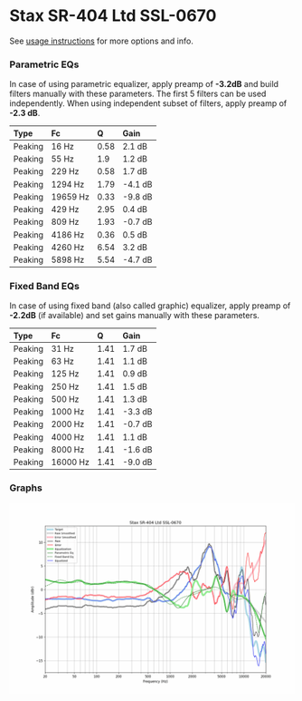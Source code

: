 # Stax SR-404 Ltd SSL-0670
See [usage instructions](https://github.com/jaakkopasanen/AutoEq#usage) for more options and info.

### Parametric EQs
In case of using parametric equalizer, apply preamp of **-3.2dB** and build filters manually
with these parameters. The first 5 filters can be used independently.
When using independent subset of filters, apply preamp of **-2.3 dB**.

| Type    | Fc       |    Q | Gain    |
|:--------|:---------|:-----|:--------|
| Peaking | 16 Hz    | 0.58 | 2.1 dB  |
| Peaking | 55 Hz    | 1.9  | 1.2 dB  |
| Peaking | 229 Hz   | 0.58 | 1.7 dB  |
| Peaking | 1294 Hz  | 1.79 | -4.1 dB |
| Peaking | 19659 Hz | 0.33 | -9.8 dB |
| Peaking | 429 Hz   | 2.95 | 0.4 dB  |
| Peaking | 809 Hz   | 1.93 | -0.7 dB |
| Peaking | 4186 Hz  | 0.36 | 0.5 dB  |
| Peaking | 4260 Hz  | 6.54 | 3.2 dB  |
| Peaking | 5898 Hz  | 5.54 | -4.7 dB |

### Fixed Band EQs
In case of using fixed band (also called graphic) equalizer, apply preamp of **-2.2dB**
(if available) and set gains manually with these parameters.

| Type    | Fc       |    Q | Gain    |
|:--------|:---------|:-----|:--------|
| Peaking | 31 Hz    | 1.41 | 1.7 dB  |
| Peaking | 63 Hz    | 1.41 | 1.1 dB  |
| Peaking | 125 Hz   | 1.41 | 0.9 dB  |
| Peaking | 250 Hz   | 1.41 | 1.5 dB  |
| Peaking | 500 Hz   | 1.41 | 1.3 dB  |
| Peaking | 1000 Hz  | 1.41 | -3.3 dB |
| Peaking | 2000 Hz  | 1.41 | -0.7 dB |
| Peaking | 4000 Hz  | 1.41 | 1.1 dB  |
| Peaking | 8000 Hz  | 1.41 | -1.6 dB |
| Peaking | 16000 Hz | 1.41 | -9.0 dB |

### Graphs
![](./Stax%20SR-404%20Ltd%20SSL-0670.png)